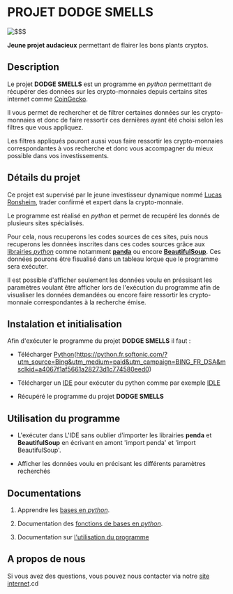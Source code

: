 # PROJET DODGE SMELLS
![$$$](https://th.bing.com/th/id/OIP.6kMzGWALeT8v8XJX6whRpwHaHx?w=205&h=212&c=7&r=0&o=5&dpr=1.3&pid=1.7)

**Jeune projet audacieux** permettant de flairer les bons plants cryptos.


## Description

Le projet **DODGE SMELLS** est un programme en *python* permetttant de récupérer des données sur les crypto-monnaies depuis certains sites internet comme [CoinGecko](https://www.coingecko.com/fr).

Il vous permet de rechercher et de filtrer certaines données sur les crypto-monnaies et donc de faire ressortir ces dernières ayant été choisi selon les filtres que vous appliquez.

Les filtres appliqués pouront aussi vous faire ressortir les crypto-monnaies correspondantes à vos recherche et donc vous accompagner du mieux possible dans vos investissements.

## Détails du projet

Ce projet est supervisé par le jeune investisseur dynamique nommé [Lucas Ronsheim](https://www.linkedin.com/in/lucas-ronsheim-9b968b175/), trader confirmé et expert dans la crypto-monnaie.

Le programme est réalisé en *python* et permet de recupéré les donnés de plusieurs sites spécialisés. 

Pour cela, nous recuperons les codes sources de ces sites, puis nous recuperons les données inscrites dans ces codes sources grâce aux [librairies *python*](https://www.educba.com/python-libraries-list/) comme notamment [**panda**](https://pandas.pydata.org/docs/) ou encore [**BeautifulSoup**](https://beautiful-soup-4.readthedocs.io/en/latest/).
Ces données pourons être fisualisé dans un tableau lorque que le programme sera exécuter.

Il est possible d'afficher seulement les données voulu en préssisant les paramètres voulant être afficher lors de l'exécution du programme afin de visualiser les données demandées ou encore faire ressortir les crypto-monnaie correspondantes à la recherche émise.


## Instalation et initialisation

Afin d'exécuter le programme du projet **DODGE SMELLS** il faut :

- Télécharger [Python](https://th.bing.com/th/id/OIP.lDgDwTfcIR4iedvoChfEAQHaCJ?w=316&h=101&c=7&r=0&o=5&dpr=1.3&pid=1.7)(https://python.fr.softonic.com/?utm_source=Bing&utm_medium=paid&utm_campaign=BING_FR_DSA&msclkid=a4067f1af5661a28273d1c774580eed0)

- Télécharger un [IDE](https://www.commentcoder.com/ide-python/#:~:text=Top%2011%20des%20meilleurs%20IDE%20pour%20Python%20en,Windows%2FmacOS%2FLinux%20...%208%208.%20Spyder%20...%20%C3%89l%C3%A9ments%20suppl%C3%A9mentaires) pour exécuter du python comme par exemple [IDLE](https://python.developpez.com/telecharger/detail/id/1925/IDLE)

- Récupéré le programme du projet **DODGE SMELLS**


## Utilisation du programme

- L'exécuter dans L'IDE sans oublier d'importer les librairies **penda** et **BeautifulSoup** en écrivant en amont 'import penda' et 'import BeautifulSoup'.

- Afficher les données voulu en précisant les différents paramètres recherchés


## Documentations

1) Apprendre les [bases en *python*](https://www.youtube.com/watch?v=CXf_7W-qACU&t=18s).

2) Documentation des [fonctions de bases en *python*](https://courspython.com/fonctions.html).

3) Documentation sur [l'utilisation du programme](https://cat-bounce.com/)


## A propos de nous 

Si vous avez des questions, vous pouvez nous contacter via notre [site internet](http://www.fautvraimentetreconpouravoiruneadresseinternetaussilongue.com/).cd